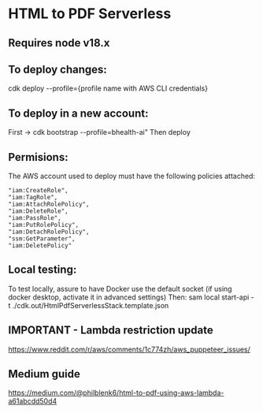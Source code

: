 # HTML to PDF Serverless

## Requires node v18.x

## To deploy changes: 
cdk deploy --profile={profile name with AWS CLI credentials}

## To deploy in a new account: 
First -> cdk bootstrap --profile=bhealth-ai" 
Then deploy

## Permisions:
The AWS account used to deploy must have the following policies attached:

    "iam:CreateRole",
    "iam:TagRole",
    "iam:AttachRolePolicy",
    "iam:DeleteRole",
    "iam:PassRole",
    "iam:PutRolePolicy",
    "iam:DetachRolePolicy",
    "ssm:GetParameter",
    "iam:DeletePolicy"

## Local testing:
To test locally, assure to have Docker use the default socket (if using docker desktop, activate it in advanced settings)
Then: sam local start-api -t ./cdk.out/HtmlPdfServerlessStack.template.json 

## IMPORTANT - Lambda restriction update
https://www.reddit.com/r/aws/comments/1c774zh/aws_puppeteer_issues/

## Medium guide
https://medium.com/@philblenk6/html-to-pdf-using-aws-lambda-a61abcdd50d4